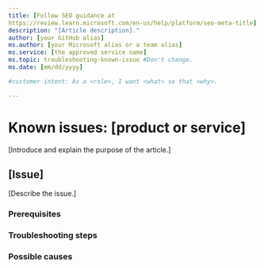 ```yaml
---
title: [Follow SEO guidance at 
https://review.learn.microsoft.com/en-us/help/platform/seo-meta-title]
description: "[Article description]."
author: [your GitHub alias]
ms.author: [your Microsoft alias or a team alias]
ms.service: [the approved service name]
ms.topic: troubleshooting-known-issue #Don't change.
ms.date: [mm/dd/yyyy]

#customer intent: As a <role>, I want <what> so that <why>.

---
```


<!-- --------------------------------------

- Use this template with pattern instructions for:

Known Issues

- Before you sign off or merge:

Remove all comments except the customer intent.

- Feedback:

https://aka.ms/patterns-feedback

-->

# Known issues: [product or service]

<!-- Required: Article headline - H1

Identify the product or service the article
applies to.

-->

[Introduce and explain the purpose of the article.]

<!-- Required: Introductory paragraphs (no heading)

Write a brief introduction that can help the user
determine whether the article is relevant for them 
and to describe the specific issue that the article
covers.

-->

## [Issue]

<!-- Required: Issue - H2

Each known issue should be in its own section. 
Provide a title for the section so that users can 
easily identify the issue that they are experiencing.

-->

[Describe the issue.]

<!-- Required: Issue description (no heading)

Describe the issue.

-->

### Prerequisites

<!--Optional: Prerequisites - H3

Use clear and unambiguous language, and use
an unordered list format. 

-->

### Troubleshooting steps

<!-- Optional: Troubleshooting steps - H3

Not all known issues can be corrected, but if a solution 
is known, describe the steps to take to correct the issue.

-->

### Possible causes

<!-- Optional: Possible causes - H3

In an H3 section, describe potential causes.

-->
